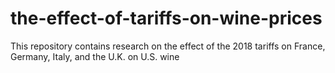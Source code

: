 # the-effect-of-tariffs-on-wine-prices
This repository contains research on the effect of the 2018 tariffs on France, Germany, Italy, and the U.K. on U.S. wine
